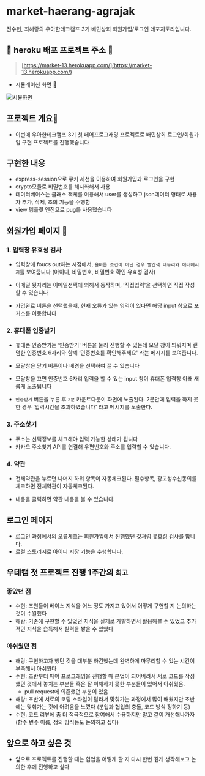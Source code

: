 # market-haerang-agrajak
전수현, 최해랑의 우아한테크캠프 3기 배민상회 회원가입/로그인 레포지토리입니다.


## 🎁 heroku 배포 프로젝트 주소 🎁
> [https://market-13.herokuapp.com/](https://market-13.herokuapp.com/)

- 시뮬레이션 화면 🎉

![시뮬화면](./public/images/simulation.gif)

## 프로젝트 개요🧸

- 이번에 우아한테크캠프 3기 첫 페어프로그래밍 프로젝트로 배민상회 로그인/회원가입 구현 프로젝트를 진행했습니다

## 구현한 내용

- express-session으로 쿠키 세션을 이용하여 회원가입과 로그인을 구현
- crypto모듈로 비밀번호를 해시화해서 사용
- 데이터베이스는 클래스 객체를 이용해서 user를 생성하고 json데이터 형태로 사용자 추가, 삭제, 조회 기능을 수행함
- view 템플릿 엔진으로 pug를 사용했습니다


## 회원가입 페이지 🎊 

### 1. 입력창 유효성 검사
- 입력창에 foucs out하는 시점에서, `올바른 조건이 아닌 경우 빨간색 테두리와 에러메시지`를 보여줍니다 (아이디, 비밀번호, 비밀번호 확인 유효성 검사)

- 이메일 뒷자리는 이메일선택에 의해서 동작하며, ‘직접입력'을 선택하면 직접 작성할 수 있습니다 
- 가입완료 버튼을 선택했을때, 현재 오류가 있는 영역이 있다면 해당 input 창으로 포커스를 이동합니다


### 2. 휴대폰 인증받기

- 휴대폰 인증받기는 ‘인증받기' 버튼을 눌러 진행할 수 있는데 모달 창이 띄워지며 랜덤한 인증번호 6자리와 함꼐 ‘인증번호를 확인해주세요' 라는 메시지를 보여줍니다.

- 모달창은 닫기 버튼이나 배경을 선택하여 끌 수 있습니다

- 모달창을 끄면 인증번호 6자리 입력을 할 수 있는 input 창이 휴대폰 입력창 아래 새롭게 노출됩니다
- `인증받기` 버튼을 누른 후 `2분` 카운트다운이 화면에  노출된다.
2분안에 입력을 하지 못한 경우 ‘입력시간을 초과하였습니다' 라고 메시지를 노출한다. 

### 3. 주소찾기 

- 주소는  선택정보를 체크해야 입력 가능한 상태가 됩니다
- 카카오 주소찾기 API를 연결해 우편번호와 주소를 입력할 수 있습니다.

### 4. 약관

- 전체약관을 누르면 나머지 하위 항목이 자동체크된다.
필수항목, 광고성수신동의를 체크하면 전체약관이 자동체크된다.

- 내용을 클릭하면 약관 내용을 볼 수 있습니다. 

## 로그인 페이지

- 로그인 과정에서의 오류체크는 회원가입에서 진행했던 것처럼 유효성 검사를 합니다.
- 로컬 스토리지로 아이디 저장 기능을 수행합니다. 



## 우테캠 첫 프로젝트 진행 1주간의 `회고`

###  좋았던 점
- 수현: 조원들이 베이스 지식을 어느 정도 가지고 있어서 어떻게 구현할 지 논의하는 것이 수월했다
- 해랑: 기존에 구현할 수 있었던 지식을 실제로 개발하면서 활용해볼 수 있었고 추가적인 지식을 습득해서 실력을 쌓을 수 있었다


### 아쉬웠던 점 
- 해랑: 구현하고자 했던 것을 대부분 하긴했는데 완벽하게 마무리할 수 있는 시간이 부족해서 아쉬웠다
- 수현: 초반부터 페어 프로그래밍을 진행할 때 분업이 되어버려서 서로 코드를 작성했던 것에서 놓치는 부분들 혹은 잘 이해하지 못한 부분들이 있어서 아쉬웠음. 
  - pull request에 의존했던 부분이 있음
- 해랑: 초반에 서로의 코딩 스타일이 달라서 맞춰가는 과정에서 많이 배웠지만 초반에는 맞춰가는 것에 어려움을 느꼈다 (분업과 협업의 충돌, 코드 방식 정하기 등)   
- 수현: 코드 리뷰에 좀 더 적극적으로 참여해서 수용하지만 말고 같이 개선해나가자 (함수 변수 이름, 정의 방식등도 논의하고 싶다)


## 앞으로 하고 싶은 것
- 앞으로 프로젝트를 진행할 때는 협업을 어떻게 할 지 다시 한번 깊게 생각해보고 논의한 후에 진행하고 싶다 
